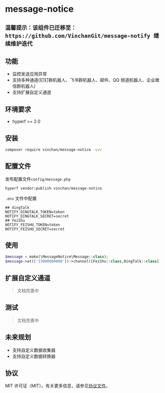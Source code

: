 # message-notice

## `温馨提示：该组件已迁移至：https://github.com/VinchanGit/message-notify 继续维护迭代`

## 功能

* 监控发送应用异常
* 支持多种通道(钉钉群机器人、飞书群机器人、邮件、QQ 频道机器人、企业微信群机器人)
* 支持扩展自定义通道

## 环境要求

* hyperf >= 2.0

## 安装

```bash
composer require vinchan/message-notice -vvv
```

## 配置文件

发布配置文件`config/message.php`

```bash
hyperf vendor:publish vinchan/message-notice
```

`.env` 文件中配置

```dotenv
## dingTalk
NOTIFY_DINGTALK_TOKEN=token
NOTIFY_DINGTALK_SECRET=secret
## feiShu
NOTIFY_FEISHU_TOKEN=token
NOTIFY_FEISHU_SECRET=secret
```

## 使用

```php
$message = make(\MessageNotice\Message::class);
$message->at(['13000000000'])->channel([FeiShu::class,DingTalk::class])->pipeline('info')->content('发送的内容')->send();
```

## 扩展自定义通道

> 文档完善中

## 测试

> 文档完善中

## 未来规划

* 支持自定义数据收集器
* 支持自定义数据转换器

## 协议

MIT 许可证（MIT）。有关更多信息，请参见[协议文件](LICENSE)。